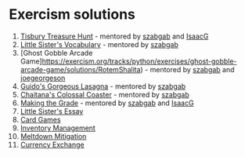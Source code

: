 # Exercism solutions

1. [Tisbury Treasure Hunt](https://exercism.org/tracks/python/exercises/tisbury-treasure-hunt/solutions/RotemShalita) - mentored by [szabgab](https://exercism.org/profiles/szabgab) and [IsaacG](https://exercism.org/profiles/IsaacG)
1. [Little Sister's Vocabulary](https://exercism.org/tracks/python/exercises/little-sisters-vocab/solutions/RotemShalita) - mentored by [szabgab](https://exercism.org/profiles/szabgab)
1. [Ghost Gobble Arcade Game]https://exercism.org/tracks/python/exercises/ghost-gobble-arcade-game/solutions/RotemShalita) - mentored by [szabgab](https://exercism.org/profiles/szabgab) and [joegeorgeson](https://exercism.org/profiles/joegeorgeson)
1. [Guido's Gorgeous Lasagna](https://exercism.org/tracks/python/exercises/guidos-gorgeous-lasagna/solutions/RotemShalita) - mentored by [szabgab](https://exercism.org/profiles/szabgab)
1. [Chaitana's Colossal Coaster](https://exercism.org/tracks/python/exercises/chaitanas-colossal-coaster/solutions/RotemShalita) - mentored by [szabgab](https://exercism.org/profiles/szabgab)
1. [Making the Grade](https://exercism.org/tracks/python/exercises/making-the-grade/solutions/RotemShalita) - mentored by [szabgab](https://exercism.org/profiles/szabgab) and [IsaacG](https://exercism.org/profiles/IsaacG)
1. [Little Sister's Essay](https://exercism.org/tracks/python/exercises/little-sisters-essay/solutions/RotemShalita)
1. [Card Games](https://exercism.org/tracks/python/exercises/card-games/solutions/RotemShalita)
1. [Inventory Management](https://exercism.org/tracks/python/exercises/inventory-management/solutions/RotemShalita)
1. [Meltdown Mitigation](https://exercism.org/tracks/python/exercises/meltdown-mitigation/solutions/RotemShalita)
1. [Currency Exchange](https://exercism.org/tracks/python/exercises/currency-exchange/solutions/RotemShalita)
